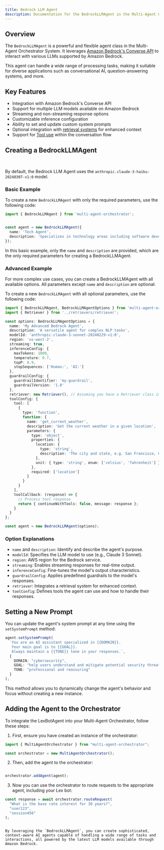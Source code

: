 ```yaml
---
title: Bedrock LLM Agent
description: Documentation for the BedrockLLMAgent in the Multi-Agent Orchestrator
---
```

## Overview

The `BedrockLLMAgent` is a powerful and flexible agent class in the Multi-Agent Orchestrator System. It leverages [Amazon Bedrock's Converse API](https://docs.aws.amazon.com/bedrock/latest/userguide/conversation-inference.html) to interact with various LLMs supported by Amazon Bedrock. 

This agent can handle a wide range of processing tasks, making it suitable for diverse applications such as conversational AI, question-answering systems, and more.

## Key Features

- Integration with Amazon Bedrock's Converse API
- Support for multiple LLM models available on Amazon Bedrock
- Streaming and non-streaming response options
- Customizable inference configuration
- Ability to set and update custom system prompts
- Optional integration with [retrieval systems](/multi-agent-orchestrator/retrievers/overview) for enhanced context
- Support for [Tool use](https://docs.aws.amazon.com/bedrock/latest/userguide/tool-use.html) within the conversation flow

## Creating a BedrockLLMAgent

<br>

By default, the Bedrock LLM Agent uses the `anthropic.claude-3-haiku-20240307-v1:0` model.


### Basic Example


To create a new `BedrockLLMAgent` with only the required parameters, use the following code:

```typescript
import { BedrockLLMAgent } from 'multi-agent-orchestrator';


const agent = new BedrockLLMAgent({
  name: 'Tech Agent',
  description: 'Specializes in technology areas including software development, hardware, AI, cybersecurity, blockchain, cloud computing, emerging tech innovations, and pricing/costs related to technology products and services.'
});
```

In this basic example, only the `name` and `description` are provided, which are the only required parameters for creating a BedrockLLMAgent.

### Advanced Example

For more complex use cases, you can create a BedrockLLMAgent with all available options. All parameters except `name` and `description` are optional:


To create a new `BedrockLLMAgent` with all optional parameters, use the following code:

```typescript
import { BedrockLLMAgent, BedrockLLMAgentOptions } from 'multi-agent-orchestrator';
import { Retriever } from '../retrievers/retriever';

const options: BedrockLLMAgentOptions = {
  name: 'My Advanced Bedrock Agent',
  description: 'A versatile agent for complex NLP tasks',
  modelId: 'anthropic.claude-3-sonnet-20240229-v1:0',
  region: 'us-west-2',
  streaming: true,
  inferenceConfig: {
    maxTokens: 1000,
    temperature: 0.7,
    topP: 0.9,
    stopSequences: ['Human:', 'AI:']
  },
  guardrailConfig: {
    guardrailIdentifier: 'my-guardrail',
    guardrailVersion: '1.0'
  },
  retriever: new Retriever(), // Assuming you have a Retriever class implemented
  toolConfig: {
    tool: [
      {
        type: 'function',
        function: {
          name: 'get_current_weather',
          description: 'Get the current weather in a given location',
          parameters: {
            type: 'object',
            properties: {
              location: {
                type: 'string',
                description: 'The city and state, e.g. San Francisco, CA'
              },
              unit: { type: 'string', enum: ['celsius', 'fahrenheit'] }
            },
            required: ['location']
          }
        }
      }
    ],
    toolCallback: (response) => {
      // Process tool response
      return { continueWithTools: false, message: response };
    }
  }
};

const agent = new BedrockLLMAgent(options);
```

### Option Explanations

- `name` and `description`: Identify and describe the agent's purpose.
- `modelId`: Specifies the LLM model to use (e.g., Claude 3 Sonnet).
- `region`: AWS region for the Bedrock service.
- `streaming`: Enables streaming responses for real-time output.
- `inferenceConfig`: Fine-tunes the model's output characteristics.
- `guardrailConfig`: Applies predefined guardrails to the model's responses.
- `retriever`: Integrates a retrieval system for enhanced context.
- `toolConfig`: Defines tools the agent can use and how to handle their responses.

## Setting a New Prompt

You can update the agent's system prompt at any time using the `setSystemPrompt` method:

```typescript
agent.setSystemPrompt(
  `You are an AI assistant specialized in {{DOMAIN}}.
   Your main goal is to {{GOAL}}.
   Always maintain a {{TONE}} tone in your responses.`,
  {
    DOMAIN: "cybersecurity",
    GOAL: "help users understand and mitigate potential security threats",
    TONE: "professional and reassuring"
  }
);
```

This method allows you to dynamically change the agent's behavior and focus without creating a new instance.

## Adding the Agent to the Orchestrator

To integrate the LexBotAgent into your Multi-Agent Orchestrator, follow these steps:

1. First, ensure you have created an instance of the orchestrator:

```typescript
import { MultiAgentOrchestrator } from "multi-agent-orchestrator";

const orchestrator = new MultiAgentOrchestrator();
```

2. Then, add the agent to the orchestrator:

```typescript

orchestrator.addAgent(agent);
```

3. Now you can use the orchestrator to route requests to the appropriate agent, including your Lex bot:

```typescript
const response = await orchestrator.routeRequest(
  "What is the base rate interest for 30 years?",
  "user123",
  "session456"
);
```
```

By leveraging the `BedrockLLMAgent`, you can create sophisticated, context-aware AI agents capable of handling a wide range of tasks and interactions, all powered by the latest LLM models available through Amazon Bedrock.